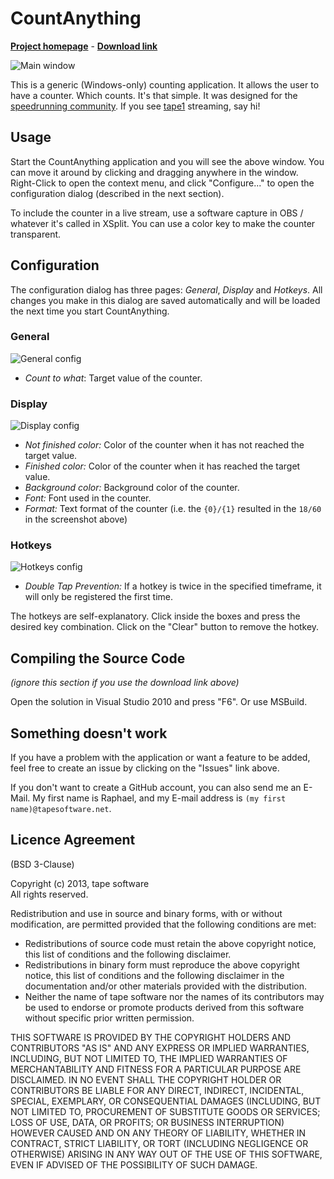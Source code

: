 CountAnything
=============
**[Project homepage](http://tapesoftware.net/content/countanything)** - **[Download link](http://lambda.tapesoftware.net/CountAnything.zip)**

![Main window](http://tapesoftware.net/sites/default/files/field/image/coa1.png)

This is a generic (Windows-only) counting application. It allows the user to have a counter. Which counts. It's that simple. It was designed for the [speedrunning community](http://speedrunslive.com). If you see [tape1](http://twitch.tv/tape1) streaming, say hi!  

Usage
-----
Start the CountAnything application and you will see the above window. You can move it around by clicking and dragging anywhere in the window. Right-Click to open the context menu, and click "Configure..." to open the configuration dialog (described in the next section).

To include the counter in a live stream, use a software capture in OBS / whatever it's called in XSplit. You can use a color key to make the counter transparent.

Configuration
-------------
The configuration dialog has three pages: *General*, *Display* and *Hotkeys*. All changes you make in this dialog are saved automatically and will be loaded the next time you start CountAnything.

### General
![General config](http://tapesoftware.net/sites/default/files/field/image/coa2.png)

* *Count to what*: Target value of the counter.

### Display
![Display config](http://tapesoftware.net/sites/default/files/field/image/coa3.png)

* *Not finished color:* Color of the counter when it has not reached the target value.
* *Finished color:* Color of the counter when it has reached the target value.
* *Background color:* Background color of the counter.
* *Font:* Font used in the counter.
* *Format:* Text format of the counter (i.e. the `{0}/{1}` resulted in the `18/60` in the screenshot above)

### Hotkeys
![Hotkeys config](http://tapesoftware.net/sites/default/files/field/image/coa4.png)

* *Double Tap Prevention:* If a hotkey is twice in the specified timeframe, it will only be registered the first time.

The hotkeys are self-explanatory. Click inside the boxes and press the desired key combination. Click on the "Clear" button to remove the hotkey.

Compiling the Source Code
-------------------------
*(ignore this section if you use the download link above)*

Open the solution in Visual Studio 2010 and press "F6". Or use MSBuild.

Something doesn't work
----------------------
If you have a problem with the application or want a feature to be added, feel free to create an issue by clicking on the "Issues" link above.

If you don't want to create a GitHub account, you can also send me an E-Mail. My first name is Raphael, and my E-mail address is `(my first name)@tapesoftware.net`.

Licence Agreement
-----------------
(BSD 3-Clause)

Copyright (c) 2013, tape software  
All rights reserved.

Redistribution and use in source and binary forms, with or without modification, are permitted provided that the following conditions are met:

* Redistributions of source code must retain the above copyright notice, this list of conditions and the following disclaimer.
* Redistributions in binary form must reproduce the above copyright notice, this list of conditions and the following disclaimer in the documentation and/or other materials provided with the distribution.
* Neither the name of tape software nor the names of its contributors may be used to endorse or promote products derived from this software without specific prior written permission.


THIS SOFTWARE IS PROVIDED BY THE COPYRIGHT HOLDERS AND CONTRIBUTORS "AS IS" AND ANY EXPRESS OR IMPLIED WARRANTIES, INCLUDING, BUT NOT LIMITED TO, THE IMPLIED WARRANTIES OF MERCHANTABILITY AND FITNESS FOR A PARTICULAR PURPOSE ARE DISCLAIMED. IN NO EVENT SHALL THE COPYRIGHT HOLDER OR CONTRIBUTORS BE LIABLE FOR ANY DIRECT, INDIRECT, INCIDENTAL, SPECIAL, EXEMPLARY, OR CONSEQUENTIAL DAMAGES (INCLUDING, BUT NOT LIMITED TO, PROCUREMENT OF SUBSTITUTE GOODS OR SERVICES; LOSS OF USE, DATA, OR PROFITS; OR BUSINESS INTERRUPTION) HOWEVER CAUSED AND ON ANY THEORY OF LIABILITY, WHETHER IN CONTRACT, STRICT LIABILITY, OR TORT (INCLUDING NEGLIGENCE OR OTHERWISE) ARISING IN ANY WAY OUT OF THE USE OF THIS SOFTWARE, EVEN IF ADVISED OF THE POSSIBILITY OF SUCH DAMAGE.
